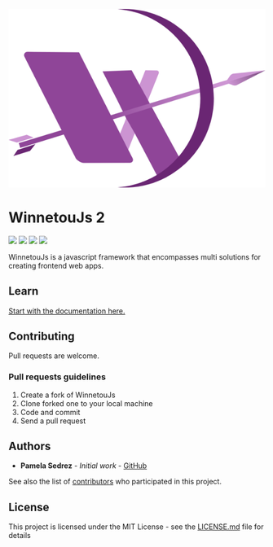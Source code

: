 <p align="center">
  <img src="https://raw.githubusercontent.com/cedrosdev/winnetoujs_assets/master/assets_v2_2025/official-logo-v2.png" alt="Winnetou Logo 2024" />

</p>

# WinnetouJs 2

<p>
   <img src="https://img.shields.io/npm/v/winnetoujs?color=6b2575&style=plastic" />
  <img src="https://img.shields.io/npm/l/winnetoujs?color=90449b&style=plastic" />
  <img src="https://img.shields.io/npm/dm/winnetoujs?color=cd94d5&style=plastic" />  
  <img src="https://img.shields.io/badge/PRs-welcome-brightgreen.svg?style=plastic" />
  </p>

WinnetouJs is a javascript framework that encompasses multi solutions for creating frontend web apps.

## Learn

[Start with the documentation here.](https://winnetoujs.org/docs)

## Contributing

Pull requests are welcome.

### Pull requests guidelines

1. Create a fork of WinnetouJs
2. Clone forked one to your local machine
3. Code and commit
4. Send a pull request

## Authors

- **Pamela Sedrez** - _Initial work_ - [GitHub](https://github.com/pamydev)

See also the list of [contributors](https://github.com/cedrosdev/winnetoujs/contributors) who participated in this project.

## License

This project is licensed under the MIT License - see the [LICENSE.md](https://github.com/cedrosdev/winnetoujs/blob/master/LICENSE) file for details
